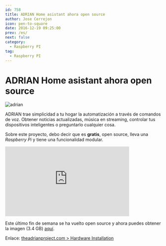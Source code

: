 ```yaml
---
id: 758
title: ADRIAN Home asistant ahora open source
author: Jose Cerrejon
icon: pen-to-square
date: 2016-12-19 09:25:00
prev: /es/
next: false
category:
  - Raspberry PI
tag:
  - Raspberry PI
---
```


# ADRIAN Home asistant ahora open source

![adrian](/images/2016/12/adrian.png)

ADRIAN trae simplicidad a tu hogar la automatización a través de comandos de voz. Obtener noticias actualizadas, música en streaming, controlar tus dispositivos inteligentes o preguntarlo cualquier cosa.

Sobre este proyecto, debo decir que es **gratis**, open source, lleva una *Raspberry Pi* y tiene una funcionalidad modular.

<iframe width="400" height="225" src="https://www.youtube.com/embed/XEnu-aotG2s?rel=0" frameborder="0" allowfullscreen></iframe>

Este último fin de semana se ha vuelto open source y ahora puedes obtener la imagen (3.4 GB) [aquí](http://www.theadrianproject.com/download).

Enlace: [theadrianproject.com > Hardware Installation ](http://www.theadrianproject.com/documentation/hardware-installation/)